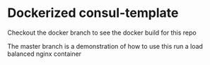 # Dockerized consul-template

Checkout the docker branch to see the docker build for this repo

The master branch is a demonstration of how to use this run a load balanced nginx container


